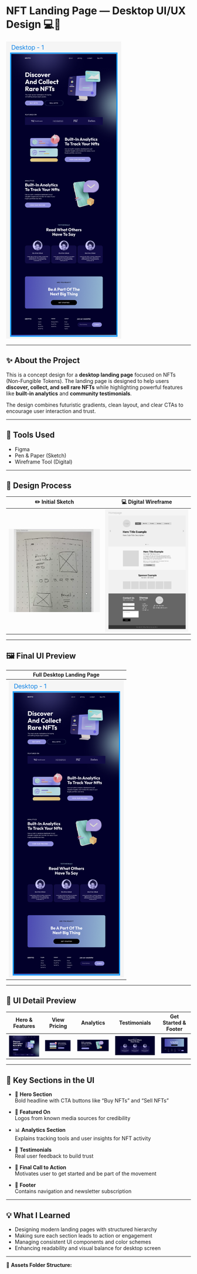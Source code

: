 # NFT Landing Page — Desktop UI/UX Design 💻🎨

![NFT Banner](./assets/nft-landing.png)

---

## ✨ About the Project

This is a concept design for a **desktop landing page** focused on NFTs (Non-Fungible Tokens). The landing page is designed to help users **discover, collect, and sell rare NFTs** while highlighting powerful features like **built-in analytics** and **community testimonials**.

The design combines futuristic gradients, clean layout, and clear CTAs to encourage user interaction and trust.

---

## 🎨 Tools Used
- Figma
- Pen & Paper (Sketch)
- Wireframe Tool (Digital)

---

## 🧠 Design Process

| ✏️ Initial Sketch | 💻 Digital Wireframe |
|-------------------|----------------------|
| ![](./assets/sketch.png) | ![](./assets/wireframe.png) |

---

## 🖼 Final UI Preview

| Full Desktop Landing Page |
|---------------------------|
| ![](./assets/nft-landing.png) |

---

## 🧩 UI Detail Preview

| Hero & Features | View Pricing | Analytics | Testimonials | Get Started & Footer |
|-----------------|--------------|-----------|--------------|----------------------|
| ![](./assets/NFTs_detail01.png) | ![](./assets/NFTs_detail02.png) | ![](./assets/NFTs_detail03.png) | ![](./assets/NFTs_detail04.png) | ![](./assets/NFTs_detail05.png) |

---

## 📌 Key Sections in the UI

- 🚀 **Hero Section**  
  Bold headline with CTA buttons like “Buy NFTs” and “Sell NFTs”

- 📰 **Featured On**  
  Logos from known media sources for credibility

- 📊 **Analytics Section**  
  Explains tracking tools and user insights for NFT activity

- 💬 **Testimonials**  
  Real user feedback to build trust

- 📣 **Final Call to Action**  
  Motivates user to get started and be part of the movement

- 🦶 **Footer**  
  Contains navigation and newsletter subscription

---

## 💡 What I Learned

- Designing modern landing pages with structured hierarchy
- Making sure each section leads to action or engagement
- Managing consistent UI components and color schemes
- Enhancing readability and visual balance for desktop screen

---

📁 **Assets Folder Structure:**